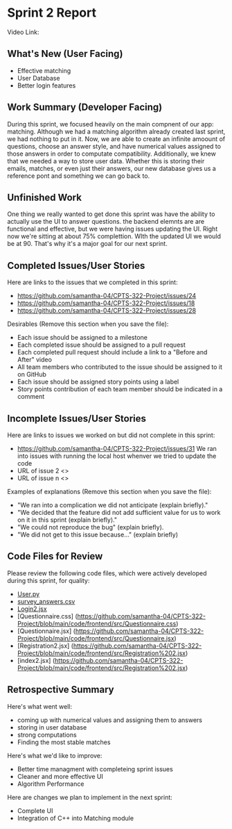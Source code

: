 # Sprint 2 Report 
Video Link: 
## What's New (User Facing)
 * Effective matching
 * User Database
 * Better login features

## Work Summary (Developer Facing)
During this sprint, we focused heavily on the main compnent of our app: matching. Although we had a matching algorithm already created last sprint, we had nothing to put in it. Now, we are able to create an infinite amoount of questions, choose an answer style, and have numerical values assigned to those answers in order to computate compatibility. Additionally, we knew that we needed a way to store user data. Whether this is storing their emails, matches, or even just their answers, our new database gives us a reference pont and something we can go back to. 

## Unfinished Work
One thing we really wanted to get done this sprint was have the ability to actually use the UI to answer questions. the backend elemnts are are functional and effective, but we were having issues updating the UI. Right now we're sitting at about 75% complettion. WIth the updated UI we would be at 90. That's why it's a major goal for our next sprint. 

## Completed Issues/User Stories
Here are links to the issues that we completed in this sprint:

 * https://github.com/samantha-04/CPTS-322-Project/issues/24
 * https://github.com/samantha-04/CPTS-322-Project/issues/18
 * https://github.com/samantha-04/CPTS-322-Project/issues/28

 Desirables (Remove this section when you save the file):
  * Each issue should be assigned to a milestone
  * Each completed issue should be assigned to a pull request
  * Each completed pull request should include a link to a "Before and After" video
  * All team members who contributed to the issue should be assigned to it on GitHub
  * Each issue should be assigned story points using a label
  * Story points contribution of each team member should be indicated in a comment
 
 ## Incomplete Issues/User Stories
 Here are links to issues we worked on but did not complete in this sprint:
 
 * https://github.com/samantha-04/CPTS-322-Project/issues/31 We ran into issues with running the local host whenver we tried to update the code
 * URL of issue 2 <<One sentence explanation of why issue was not completed>>
 * URL of issue n <<One sentence explanation of why issue was not completed>>
 
 Examples of explanations (Remove this section when you save the file):
  * "We ran into a complication we did not anticipate (explain briefly)." 
  * "We decided that the feature did not add sufficient value for us to work on it in this sprint (explain briefly)."
  * "We could not reproduce the bug" (explain briefly).
  * "We did not get to this issue because..." (explain briefly)

## Code Files for Review
Please review the following code files, which were actively developed during this sprint, for quality:
 * [User.py](https://github.com/samantha-04/CPTS-322-Project/blob/main/code/backend/User.py)
 * [survey_answers.csv](https://github.com/samantha-04/CPTS-322-Project/blob/main/code/backend/data/survey_answers.csv)
 * [Login2.jsx](https://github.com/samantha-04/CPTS-322-Project/blob/main/code/frontend/src/Login%202.jsx)
 * [Questionnaire.css] (https://github.com/samantha-04/CPTS-322-Project/blob/main/code/frontend/src/Questionnaire.css)
 * [Questionnaire.jsx] (https://github.com/samantha-04/CPTS-322-Project/blob/main/code/frontend/src/Questionnaire.jsx)
 * [Registration2.jsx] (https://github.com/samantha-04/CPTS-322-Project/blob/main/code/frontend/src/Registration%202.jsx)
 * [index2.jsx] (https://github.com/samantha-04/CPTS-322-Project/blob/main/code/frontend/src/Registration%202.jsx)
 
## Retrospective Summary
Here's what went well:
  * coming up with numerical values and assigning them to answers
  * storing in user database
  * strong computations
  * Finding the most stable matches
 
Here's what we'd like to improve:
   * Better time managment with completeing sprint issues
   * Cleaner and more effective UI
   * Algorithm Performance
  
Here are changes we plan to implement in the next sprint:
   * Complete UI
   * Integration of C++ into Matching module
